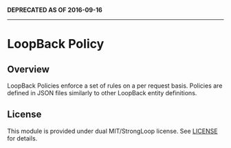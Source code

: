 **DEPRECATED AS OF 2016-09-16**

---

# LoopBack Policy

## Overview

LoopBack Policies enforce a set of rules on a per request basis. Policies are defined in JSON files similarly to other LoopBack entity definitions.

## License

This module is provided under dual MIT/StrongLoop license.  See [LICENSE](LICENSE) for details.
